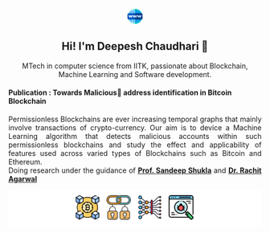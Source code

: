 
<p align='center'>
<!-- <a href="https://www.instagram.com/ami_deepesh/" target='_blank'><img height="30" src="https://github.com/stephenajulu/WaylonWalker/blob/main/icon/instagram.jpg?raw=true"></a>&nbsp;&nbsp;
<a href="http://linkedin.com/in/amideepesh/" target='_blank'><img height="30" src="https://github.com/stephenajulu/WaylonWalker/blob/main/icon/linkedin.png?raw=true"></a>&nbsp;&nbsp;
<a href="http://twitter.com/deepeshchaudh15/" target='_blank'><img height="30" src="https://github.com/stephenajulu/WaylonWalker/blob/main/icon/twitter.png?raw=true"></a>&nbsp;&nbsp; -->
<a href="https://www.cse.iitk.ac.in/users/deepeshc/" target='_blank'><img height="30" src="https://raw.githubusercontent.com/deepeshchaudhari/deepeshchaudhari.github.io/master/images/world-wide-web.png"></a>
</p>
<h2 align="center">Hi! I'm Deepesh Chaudhari 👋</h2>
<p align="center">MTech in computer science from IITK, passionate about Blockchain, Machine Learning and Software development.
</p>
<h4 align='left'>Publication : Towards Malicious👾 address identification in Bitcoin Blockchain 
<a href="https://ieeexplore.ieee.org/document/9680530">
<i class="fa fa-link fa-lg"></i>
<a>
</h4>
<p  align='justify'>
Permissionless Blockchains are ever increasing temporal graphs that mainly involve transactions of crypto-currency. Our aim is to device a Machine  Learning algorithm that detects malicious accounts within such permissionless blockchains and study the effect and applicability of features used across varied types of Blockchains such as Bitcoin and Ethereum.<br>
Doing research under the guidance of <strong><a href="http://www.google.com/search?q=Prof.+Sandeep+Shukla" target="_blank">Prof. Sandeep Shukla</a></strong> and <strong><a href="https://rachit.gitlab.io/" target='_blank'>Dr. Rachit Agarwal</a></strong>
</br>
</p>

<img align="center" src="https://raw.githubusercontent.com/deepeshchaudhari/deepeshchaudhari.github.io/master/images/thesis_screen_shot.png"> 
<!--
**deepeshchaudhari/deepeshchaudhari** is a ✨ _special_ ✨ repository because its `README.md` (this file) appears on your GitHub profile.

Here are some ideas to get you started:

- 🔭 I’m currently working on ...
- 🌱 I’m currently learning ...
- 👯 I’m looking to collaborate on ...
- 🤔 I’m looking for help with ...
- 💬 Ask me about ...
- 📫 How to reach me: ...
- 😄 Pronouns: ...
- ⚡ Fun fact: ...
-->

